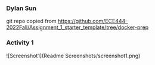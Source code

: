 ### Dylan Sun 

git repo copied from https://github.com/ECE444-2022Fall/Assignment_1_starter_template/tree/docker-prep

### Activity 1

![Screenshot1](Readme Screenshots/screenshot1.png)